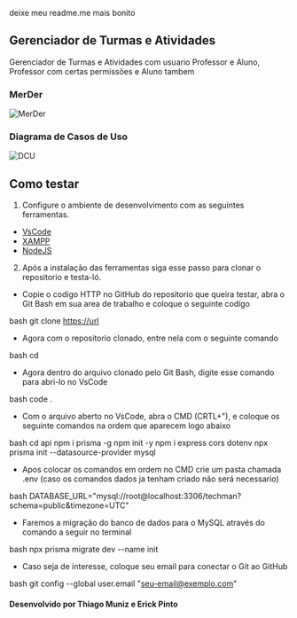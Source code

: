 deixe meu readme.me mais bonito 
## Gerenciador de Turmas e Atividades
Gerenciador de Turmas e Atividades com usuario Professor e Aluno, Professor com certas permissões e Aluno tambem

### MerDer
![MerDer](./docs/draw.io.png)
### Diagrama de Casos de Uso
![DCU](./docs/draw2.io.png)

## Como testar 
1. Configure o ambiente de desenvolvimento com as seguintes ferramentas.

- [VsCode](https://code.visualstudio.com/)
- [XAMPP](https://www.apachefriends.org/pt_br/index.html)
- [NodeJS](https://nodejs.org/pt)

2. Após a instalação das ferramentas siga esse passo para clonar o repositorio e testa-ló.

- Copie o codigo HTTP no GitHub do repositorio que queira testar, abra o Git Bash em sua area de trabalho e coloque o seguinte codígo


bash
git clone <https://url>


- Agora com o repositorio clonado, entre nela com o seguinte comando


bash
cd <nomedoarquivo>


- Agora dentro do arquivo clonado pelo Git Bash, digite esse comando para abri-lo no VsCode


bash
code .


- Com o arquivo aberto no VsCode, abra o CMD (CRTL+"), e coloque os seguinte comandos na ordem que aparecem logo abaixo


bash
cd api
npm i prisma -g
npm init -y
npm i express cors dotenv 
npx prisma init --datasource-provider mysql


- Apos colocar os comandos em ordem no CMD crie um pasta chamada .env (caso os comandos dados ja tenham criado não será necessario)


bash
DATABASE_URL="mysql://root@localhost:3306/techman?schema=public&timezone=UTC"


- Faremos a migração do banco de dados para o MySQL através do comando a seguir no terminal


bash
npx prisma migrate dev --name init


- Caso seja de interesse, coloque seu email para conectar o Git ao GitHub


bash
git config --global user.email "seu-email@exemplo.com"


#### Desenvolvido por Thiago Muniz e Erick Pinto